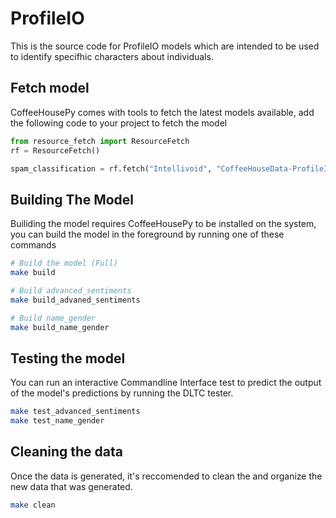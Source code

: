 # ProfileIO

This is the source code for ProfileIO models which are intended to be used to
identify specifhic characters about individuals.

## Fetch model

CoffeeHousePy comes with tools to fetch the latest models available, add the
following code to your project to fetch the model

```python
from resource_fetch import ResourceFetch
rf = ResourceFetch()

spam_classification = rf.fetch("Intellivoid", "CoffeeHouseData-ProfileIO")
```


## Building The Model

Builiding the model requires CoffeeHousePy to be installed on the system, 
you can build the model in the foreground by running one of these commands

```sh
# Build the model (Full)
make build

# Build advanced_sentiments
make build_advaned_sentiments

# Build name_gender
make build_name_gender
```


## Testing the model

You can run an interactive Commandline Interface test to predict
the output of the model's predictions by running the DLTC tester.

```sh
make test_advanced_sentiments
make test_name_gender
```


## Cleaning the data

Once the data is generated, it's reccomended to clean the and
organize the new data that was generated.

```sh
make clean
```